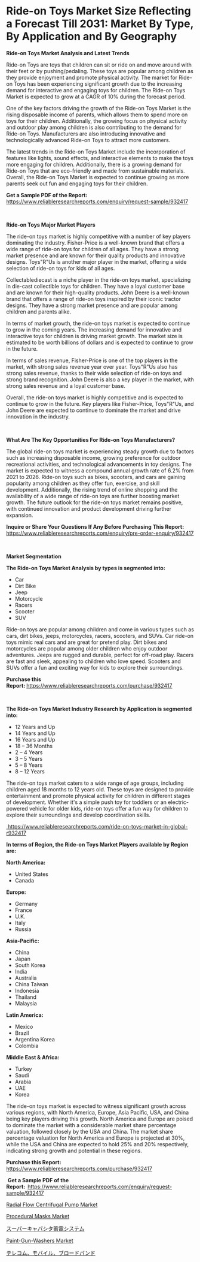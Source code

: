 <p><h1>Ride-on Toys Market Size Reflecting a Forecast Till 2031: Market By Type, By Application and By Geography</h1></p><p><strong>Ride-on Toys Market Analysis and Latest Trends</strong></p>
<p><p>Ride-on Toys are toys that children can sit or ride on and move around with their feet or by pushing/pedaling. These toys are popular among children as they provide enjoyment and promote physical activity. The market for Ride-on Toys has been experiencing significant growth due to the increasing demand for interactive and engaging toys for children. The Ride-on Toys Market is expected to grow at a CAGR of 10% during the forecast period.</p><p>One of the key factors driving the growth of the Ride-on Toys Market is the rising disposable income of parents, which allows them to spend more on toys for their children. Additionally, the growing focus on physical activity and outdoor play among children is also contributing to the demand for Ride-on Toys. Manufacturers are also introducing innovative and technologically advanced Ride-on Toys to attract more customers.</p><p>The latest trends in the Ride-on Toys Market include the incorporation of features like lights, sound effects, and interactive elements to make the toys more engaging for children. Additionally, there is a growing demand for Ride-on Toys that are eco-friendly and made from sustainable materials. Overall, the Ride-on Toys Market is expected to continue growing as more parents seek out fun and engaging toys for their children.</p></p>
<p><strong>Get a Sample PDF of the Report:&nbsp;</strong> <a href="https://www.reliableresearchreports.com/enquiry/request-sample/932417">https://www.reliableresearchreports.com/enquiry/request-sample/932417</a></p>
<p>&nbsp;</p>
<p><strong>Ride-on Toys Major Market Players</strong></p>
<p><p>The ride-on toys market is highly competitive with a number of key players dominating the industry. Fisher-Price is a well-known brand that offers a wide range of ride-on toys for children of all ages. They have a strong market presence and are known for their quality products and innovative designs. Toys"R"Us is another major player in the market, offering a wide selection of ride-on toys for kids of all ages.</p><p>Collectablediecast is a niche player in the ride-on toys market, specializing in die-cast collectible toys for children. They have a loyal customer base and are known for their high-quality products. John Deere is a well-known brand that offers a range of ride-on toys inspired by their iconic tractor designs. They have a strong market presence and are popular among children and parents alike.</p><p>In terms of market growth, the ride-on toys market is expected to continue to grow in the coming years. The increasing demand for innovative and interactive toys for children is driving market growth. The market size is estimated to be worth billions of dollars and is expected to continue to grow in the future.</p><p>In terms of sales revenue, Fisher-Price is one of the top players in the market, with strong sales revenue year over year. Toys"R"Us also has strong sales revenue, thanks to their wide selection of ride-on toys and strong brand recognition. John Deere is also a key player in the market, with strong sales revenue and a loyal customer base.</p><p>Overall, the ride-on toys market is highly competitive and is expected to continue to grow in the future. Key players like Fisher-Price, Toys"R"Us, and John Deere are expected to continue to dominate the market and drive innovation in the industry.</p></p>
<p>&nbsp;</p>
<p><strong>What Are The Key Opportunities For Ride-on Toys Manufacturers?</strong></p>
<p><p>The global ride-on toys market is experiencing steady growth due to factors such as increasing disposable income, growing preference for outdoor recreational activities, and technological advancements in toy designs. The market is expected to witness a compound annual growth rate of 6.2% from 2021 to 2026. Ride-on toys such as bikes, scooters, and cars are gaining popularity among children as they offer fun, exercise, and skill development. Additionally, the rising trend of online shopping and the availability of a wide range of ride-on toys are further boosting market growth. The future outlook for the ride-on toys market remains positive, with continued innovation and product development driving further expansion.</p></p>
<p><strong>Inquire or Share Your Questions If Any Before Purchasing This Report:</strong> <a href="https://www.reliableresearchreports.com/enquiry/pre-order-enquiry/932417">https://www.reliableresearchreports.com/enquiry/pre-order-enquiry/932417</a></p>
<p>&nbsp;</p>
<p><strong>Market Segmentation</strong></p>
<p><strong>The Ride-on Toys Market Analysis by types is segmented into:</strong></p>
<p><ul><li>Car</li><li>Dirt Bike</li><li>Jeep</li><li>Motorcycle</li><li>Racers</li><li>Scooter</li><li>SUV</li></ul></p>
<p><p>Ride-on toys are popular among children and come in various types such as cars, dirt bikes, jeeps, motorcycles, racers, scooters, and SUVs. Car ride-on toys mimic real cars and are great for pretend play. Dirt bikes and motorcycles are popular among older children who enjoy outdoor adventures. Jeeps are rugged and durable, perfect for off-road play. Racers are fast and sleek, appealing to children who love speed. Scooters and SUVs offer a fun and exciting way for kids to explore their surroundings.</p></p>
<p><strong>Purchase this Report:&nbsp;</strong><a href="https://www.reliableresearchreports.com/purchase/932417">https://www.reliableresearchreports.com/purchase/932417</a></p>
<p>&nbsp;</p>
<p><strong>The Ride-on Toys Market Industry Research by Application is segmented into:</strong></p>
<p><ul><li>12 Years and Up</li><li>14 Years and Up</li><li>16 Years and Up</li><li>18 – 36 Months</li><li>2 – 4 Years</li><li>3 – 5 Years</li><li>5 – 8 Years</li><li>8 – 12 Years</li></ul></p>
<p><p>The ride-on toys market caters to a wide range of age groups, including children aged 18 months to 12 years old. These toys are designed to provide entertainment and promote physical activity for children in different stages of development. Whether it's a simple push toy for toddlers or an electric-powered vehicle for older kids, ride-on toys offer a fun way for children to explore their surroundings and develop coordination skills.</p></p>
<p><a href="https://www.reliableresearchreports.com/ride-on-toys-market-in-global-r932417">&nbsp;https://www.reliableresearchreports.com/ride-on-toys-market-in-global-r932417</a></p>
<p><strong>In terms of Region, the Ride-on Toys Market Players available by Region are:</strong></p>
<p>
    <p> <strong> North America: </strong>
        <ul>
            <li>United States</li>
            <li>Canada</li>
        </ul>
        </p> 
    <p> <strong> Europe: </strong>
        <ul>
            <li>Germany</li>
            <li>France</li>
            <li>U.K.</li>
            <li>Italy</li>
            <li>Russia</li>
        </ul>
        </p> 
    <p> <strong> Asia-Pacific: </strong>
        <ul>
            <li>China</li>
            <li>Japan</li>
            <li>South Korea</li>
            <li>India</li>
            <li>Australia</li>
            <li>China Taiwan</li>
            <li>Indonesia</li>
            <li>Thailand</li>
            <li>Malaysia</li>
        </ul>
        </p> 
    <p> <strong> Latin America: </strong>
        <ul>
            <li>Mexico</li>
            <li>Brazil</li>
            <li>Argentina Korea</li>
            <li>Colombia</li>
        </ul>
        </p> 
    <p> <strong> Middle East & Africa: </strong>
        <ul>
            <li>Turkey</li>
            <li>Saudi</li>
            <li>Arabia</li>
            <li>UAE</li>
            <li>Korea</li>
        </ul>
    </p>
    </p>
<p><p>The ride-on toys market is expected to witness significant growth across various regions, with North America, Europe, Asia Pacific, USA, and China being key players driving this growth. North America and Europe are poised to dominate the market with a considerable market share percentage valuation, followed closely by the USA and China. The market share percentage valuation for North America and Europe is projected at 30%, while the USA and China are expected to hold 25% and 20% respectively, indicating strong growth and potential in these regions.</p></p>
<p><strong>Purchase this Report: </strong><a href="https://www.reliableresearchreports.com/purchase/932417">https://www.reliableresearchreports.com/purchase/932417</a></p>
<p>&nbsp;<strong>Get a Sample PDF of the Report:&nbsp;&nbsp;</strong><a href="https://www.reliableresearchreports.com/enquiry/request-sample/932417">https://www.reliableresearchreports.com/enquiry/request-sample/932417</a></p>
<p><strong></strong></p>
<p><p><a href="https://www.linkedin.com/pulse/radial-flow-centrifugal-pump-market-analysis-sze-forecasted-period-zblze">Radial Flow Centrifugal Pump Market</a></p><p><a href="https://issuu.com/reportprime-2/docs/procedural-masks-market-size-2030.pptx">Procedural Masks Market</a></p><p><a href="https://github.com/LizaHeller2023/Market-Research-Report-List-1/blob/main/433960283414.md">スーパーキャパシタ蓄電システム</a></p><p><a href="https://github.com/yoshih12/Market-Research-Report-List-3/blob/main/paint-gun-washers-market.md">Paint-Gun-Washers Market</a></p><p><a href="https://github.com/deonnorth8/Market-Research-Report-List-1/blob/main/590876483413.md">テレコム、モバイル、ブロードバンド</a></p></p>